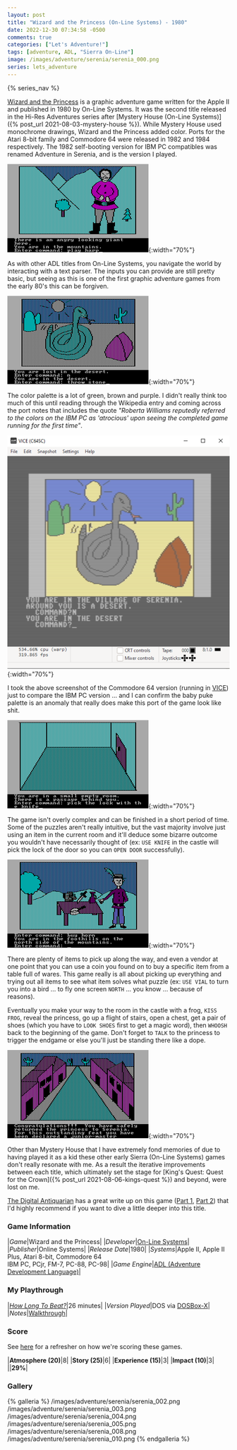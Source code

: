 ```yaml
---
layout: post
title: "Wizard and the Princess (On-Line Systems) - 1980"
date: 2022-12-30 07:34:58 -0500
comments: true
categories: ["Let's Adventure!"]
tags: [adventure, ADL, "Sierra On-Line"]
image: /images/adventure/serenia/serenia_000.png
series: lets_adventure
---
```

{% series_nav %}

[Wizard and the Princess](https://en.wikipedia.org/wiki/Wizard_and_the_Princess) is a graphic adventure game written for the Apple II and published in 1980 by On-Line Systems. It was the second title released in the Hi-Res Adventures series after [Mystery House (On-Line Systems)]({% post_url 2021-08-03-mystery-house %}). While Mystery House used monochrome drawings, Wizard and the Princess added color. Ports for the Atari 8-bit family and Commodore 64 were released in 1982 and 1984 respectively. The 1982 self-booting version for IBM PC compatibles was renamed Adventure in Serenia, and is the version I played.

![](/images/adventure/serenia/serenia_006.png){:width="70%"}

As with other ADL titles from On-Line Systems, you navigate the world by interacting with a text parser. The inputs you can provide are still pretty basic, but seeing as this is one of the first graphic adventure games from the early 80's this can be forgiven.

![](/images/adventure/serenia/serenia_001.png){:width="70%"}

The color palette is a lot of green, brown and purple. I didn't really think too much of this until reading through the Wikipedia entry and coming across the port notes that includes the quote _"Roberta Williams reputedly referred to the colors on the IBM PC as 'atrocious' upon seeing the completed game running for the first time"_.

![](/images/adventure/serenia/vice.png){:width="70%"}

I took the above screenshot of the Commodore 64 version (running in [VICE](https://vice-emu.sourceforge.io/)) just to compare the IBM PC version ... and I can confirm the baby puke palette is an anomaly that really does make this port of the game look like shit.

![](/images/adventure/serenia/serenia_009.png){:width="70%"}

The game isn't overly complex and can be finished in a short period of time. Some of the puzzles aren't really intuitive, but the vast majority involve just using an item in the current room and it'll deduce some bizarre outcome you wouldn't have necessarily thought of (ex: `USE KNIFE` in the castle will pick the lock of the door so you can `OPEN DOOR` successfully).

![](/images/adventure/serenia/serenia_007.png){:width="70%"}

There are plenty of items to pick up along the way, and even a vendor at one point that you can use a coin you found on to buy a specific item from a table full of wares. This game really is all about picking up everything and trying out all items to see what item solves what puzzle (ex: `USE VIAL` to turn you into a bird ... to fly one screen `NORTH` ... you know ... because of reasons).

Eventually you make your way to the room in the castle with a frog, `KISS FROG`, reveal the princess, go up a flight of stairs, open a chest, get a pair of shoes (which you have to `LOOK SHOES` first to get a magic word), then `WHOOSH` back to the beginning of the game. Don't forget to `TALK` to the princess to trigger the endgame or else you'll just be standing there like a dope.

![](/images/adventure/serenia/serenia_011.png){:width="70%"}

Other than Mystery House that I have extremely fond memories of due to having played it as a kid these other early Sierra (On-Line Systems) games don't really resonate with me. As a result the iterative improvements between each title, which ultimately set the stage for [King's Quest: Quest for the Crown]({% post_url 2021-08-06-kings-quest %}) and beyond, were lost on me.

[The Digital Antiquarian](https://www.filfre.net/) has a great write up on this game ([Part 1](https://www.filfre.net/2011/10/the-wizard-and-the-princess-part-1/), [Part 2](https://www.filfre.net/2011/10/the-wizard-and-the-princess-part-2/)) that I'd highly recommend if you want to dive a little deeper into this title.

### Game Information

|*Game*|Wizard and the Princess|
|*Developer*|[On-Line Systems](https://en.wikipedia.org/wiki/On-Line_Systems)|
|*Publisher*|Online Systems|
|*Release Date*|1980|
|*Systems*|Apple II, Apple II Plus, Atari 8-bit, Commodore 64<br>IBM PC, PCjr, FM-7, PC-88, PC-98|
|*Game Engine*|[ADL (Adventure Development Language)](https://wiki.scummvm.org/index.php?title=ADL)|

### My Playthrough

|*[How Long To Beat?](https://howlongtobeat.com/game/4543)*|26 minutes|
|*Version Played*|DOS via [DOSBox-X](https://dosbox-x.com/)|
|*Notes*|[Walkthrough](https://www.walkthroughking.com/text/adventureinserenia.aspx)|

### Score

See [here](https://www.alexbevi.com/blog/2021/07/28/adventure-games-1980-1999/#scoring) for a refresher on how we're scoring these games.

|**Atmosphere (20)**|8|
|**Story (25)**|6|
|**Experience (15)**|3|
|**Impact (10)**|3|
||**29%**|

### Gallery

{% galleria %}
/images/adventure/serenia/serenia_002.png
/images/adventure/serenia/serenia_003.png
/images/adventure/serenia/serenia_004.png
/images/adventure/serenia/serenia_005.png
/images/adventure/serenia/serenia_008.png
/images/adventure/serenia/serenia_010.png
{% endgalleria %}